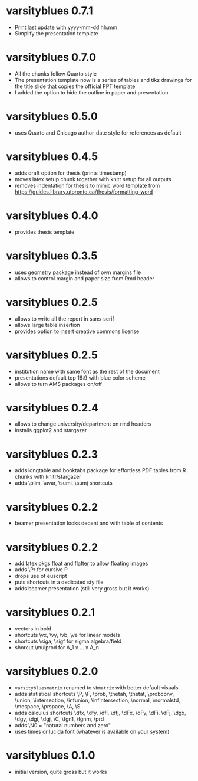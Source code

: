# varsityblues 0.7.1

* Print last update with yyyy-mm-dd hh:mm
* Simplify the presentation template

# varsityblues 0.7.0

* All the chunks follow Quarto style
* The presentation template now is a series of tables and tikz drawings for the
  title slide that copies the official PPT template
* I added the option to hide the outline in paper and presentation

# varsityblues 0.5.0

* uses Quarto and Chicago author-date style for references as default

# varsityblues 0.4.5

* adds draft option for thesis (prints timestamp)
* moves latex setup chunk together with knitr setup for all outputs
* removes indentation for thesis to mimic word template from https://guides.library.utoronto.ca/thesis/formatting_word

# varsityblues 0.4.0

* provides thesis template

# varsityblues 0.3.5

* uses geometry package instead of own margins file
* allows to control margin and paper size from Rmd header

# varsityblues 0.2.5

* allows to write all the report in sans-serif
* allows large table insertion
* provides option to insert creative commons license

# varsityblues 0.2.5

* institution name with same font as the rest of the document
* presentations default top 16:9 with blue color scheme
* allows to turn AMS packages on/off

# varsityblues 0.2.4

* allows to change university/department on rmd headers
* installs ggplot2 and stargazer

# varsityblues 0.2.3

* adds longtable and booktabs package for effortless PDF tables from R chunks with knitr/stargazer
* adds \plim, \avar, \sumi, \sumj shortcuts

# varsityblues 0.2.2

* beamer presentation looks decent and with table of contents

# varsityblues 0.2.2

* add latex pkgs float and flafter to allow floating images
* adds \Pr for cursive P
* drops use of euscript
* puts shortcuts in a dedicated sty file
* adds beamer presentation (still very gross but it works)

# varsityblues 0.2.1

* vectors in bold
* shortcuts \vx, \vy, \vb, \ve for linear models
* shortcuts \siga, \sigf for sigma algebra/field
* shorcut \mulprod for A_1 x ... x A_n

# varsityblues 0.2.0

* `varsitybluesmatrix` renamed to `vbmatrix` with better default visuals
* adds statistical shortcuts \P, \F, \prob, \thetah, \thetat, \probconv, \union,
  \intersection, \infunion, \infintersection, \normal, \normalstd, \mespace,
  \prspace, \A, \S
* adds calculus shortcuts \dfx, \dfy, \dfi, \dfj, \dFx, \dFy, \dFi, \dFj,
  \dgx, \dgy, \dgi, \dgj, \C, \fgn1, \fgnm, \prd
* adds \N0 = "natural numbers and zero"
* uses times or lucida font (whatever is available on your system)

# varsityblues 0.1.0

* initial version, quite gross but it works
